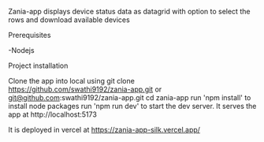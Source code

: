 Zania-app displays device status data as datagrid with option to select the rows and download available devices

Prerequisites

-Nodejs

Project installation

Clone the app into local using git clone https://github.com/swathi9192/zania-app.git or git@github.com:swathi9192/zania-app.git
cd zania-app
run 'npm install' to install node packages
run 'npm run dev' to start the dev server. It serves the app at http://localhost:5173

It is deployed in vercel at https://zania-app-silk.vercel.app/